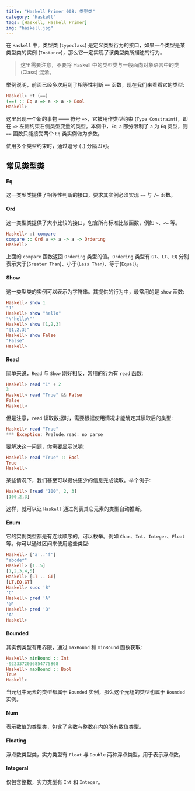 ```yaml
---
title: "Haskell Primer 008: 类型类"
category: "Haskell"
tags: [Haskell, Haskell Primer]
img: "haskell.jpg"
---
```

在 `Haskell` 中，类型类 (`typeclass`) 是定义类型行为的接口，如果一个类型是某类型类的实例 (`Instance`)，那么它一定实现了该类型类所描述的行为。

> 这里需要注意，不要将 Haskell 中的类型类与一般面向对象语言中的类 (Class) 混淆。



举例说明，前面已经多次用到了相等性判断 `==` 函数，现在我们来看看它的类型:

```haskell
Haskell> :t (==)
(==) :: Eq a => a -> a -> Bool
Haskell>
```

这里出现一个新的事物 —— 符号 `=>`，它被用作类型约束 (`Type Constraint`)，即在 `=>` 左侧约束右侧类型变量的类型。本例中，`Eq a` 部分限制了 `a` 为 `Eq` 类型，则 `==` 函数只能接受两个 `Eq` 类实例做为参数。



使用多个类型约束时，通过逗号 (`,`) 分隔即可。



## 常见类型类

####  Eq

这一类型类提供了相等性判断的接口，要求其实例必须实现 `==` 与 `/=` 函数。



#### Ord

这一类型类提供了大小比较的接口，包含所有标准比较函数，例如 `>`、`<=` 等。

```haskell
Haskell> :t compare
compare :: Ord a => a -> a -> Ordering
Haskell>
```

上面的 `compare` 函数返回 `Ordering` 类型的值。`Ordering` 类型有 `GT`、`LT`、`EQ` 分别表示大于(`Greater Than`)、小于(`Less Than`)、等于(`Equal`)。



#### Show

这一类型类的实例可以表示为字符串。其提供的行为中，最常用的是 `show` 函数:

```haskell
Haskell> show 1
"1"
Haskell> show "hello"
"\"hello\""
Haskell> show [1,2,3]
"[1,2,3]"
Haskell> show False
"False"
Haskell>
```



#### Read

简单来说，`Read` 与 `Show` 刚好相反，常用的行为有 `read` 函数:

```haskell
Haskell> read "1" + 2
3
Haskell> read "True" && False
False
Haskell>
```

但是注意，`read` 读取数据时，需要根据使用情况才能确定其读取后的类型:

```haskell
Haskell> read "True"
*** Exception: Prelude.read: no parse
```

要解决这一问题，你需要显示说明:

```haskell
Haskell> read "True" :: Bool
True
Haskell>
```

某些情况下，我们甚至可以提供更少的信息完成读取。举个例子:

```haskell
Haskell> [read "100", 2, 3]
[100,2,3]
```

这样，就可以让 `Haskell` 通过列表其它元素的类型自动推断。



#### Enum

它的实例类型都是有连续顺序的，可以枚举。例如 `Char`、`Int`、`Integer`、`Float` 等。你可以通过区间来使用这些类型:

```haskell
Haskell> ['a'..'f']
"abcdef"
Haskell> [1..5]
[1,2,3,4,5]
Haskell> [LT .. GT]
[LT,EQ,GT]
Haskell> succ 'B'
'C'
Haskell> pred 'A'
'@'
Haskell> pred 'B'
'A'
Haskell>
```



#### Bounded

其实例类型有用界限，通过 `maxBound` 和 `minBound` 函数获取:

```haskell
Haskell> minBound :: Int
-9223372036854775808
Haskell> maxBound :: Bool
True
Haskell>
```

当元组中元素的类型都属于 `Bounded` 实例，那么这个元组的类型也属于 `Bounded` 实例。



#### Num

表示数值的类型类，包含了实数与整数在内的所有数值类型。

#### Floating

浮点数类型类，实力类型有 `Float` 与 `Double` 两种浮点类型，用于表示浮点数。

#### Integeral

仅包含整数，实力类型有 `Int` 和 `Integer`。




